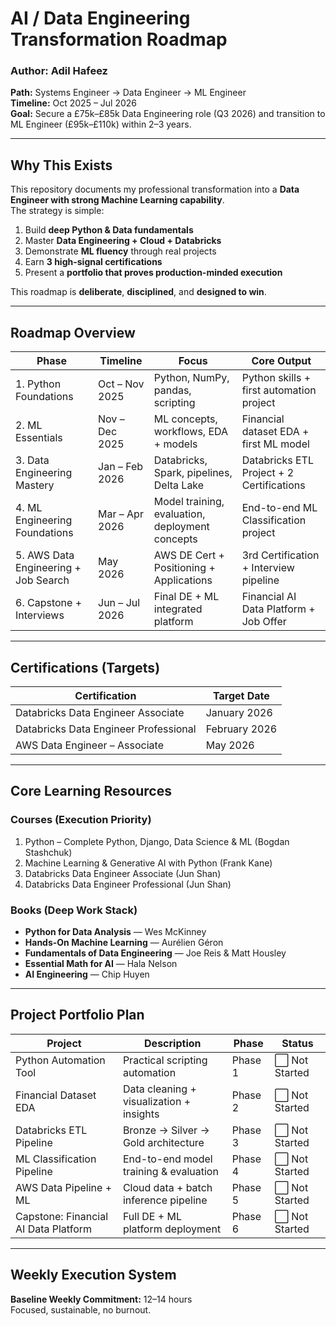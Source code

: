 # AI / Data Engineering Transformation Roadmap  
### Author: **Adil Hafeez**  
**Path:** Systems Engineer → Data Engineer → ML Engineer  
**Timeline:** Oct 2025 – Jul 2026  
**Goal:** Secure a £75k–£85k Data Engineering role (Q3 2026) and transition to ML Engineer (£95k–£110k) within 2–3 years.

---

## **Why This Exists**
This repository documents my professional transformation into a **Data Engineer with strong Machine Learning capability**.  
The strategy is simple:

1. Build **deep Python & Data fundamentals**
2. Master **Data Engineering + Cloud + Databricks**
3. Demonstrate **ML fluency** through real projects
4. Earn **3 high-signal certifications**
5. Present a **portfolio that proves production-minded execution**

This roadmap is **deliberate**, **disciplined**, and **designed to win**.

---

## **Roadmap Overview**

| Phase | Timeline | Focus | Core Output |
|------|----------|-------|-------------|
| 1. Python Foundations | Oct – Nov 2025 | Python, NumPy, pandas, scripting | Python skills + first automation project |
| 2. ML Essentials | Nov – Dec 2025 | ML concepts, workflows, EDA + models | Financial dataset EDA + first ML model |
| 3. Data Engineering Mastery | Jan – Feb 2026 | Databricks, Spark, pipelines, Delta Lake | Databricks ETL Project + 2 Certifications |
| 4. ML Engineering Foundations | Mar – Apr 2026 | Model training, evaluation, deployment concepts | End-to-end ML Classification project |
| 5. AWS Data Engineering + Job Search | May 2026 | AWS DE Cert + Positioning + Applications | 3rd Certification + Interview pipeline |
| 6. Capstone + Interviews | Jun – Jul 2026 | Final DE + ML integrated platform | Financial AI Data Platform + Job Offer |

---

## **Certifications (Targets)**

| Certification | Target Date |
|--------------|-------------|
| Databricks Data Engineer Associate | January 2026 |
| Databricks Data Engineer Professional | February 2026 |
| AWS Data Engineer – Associate | May 2026 |

---

## **Core Learning Resources**

### Courses (Execution Priority)
1. Python – Complete Python, Django, Data Science & ML (Bogdan Stashchuk)
2. Machine Learning & Generative AI with Python (Frank Kane)
3. Databricks Data Engineer Associate (Jun Shan)
4. Databricks Data Engineer Professional (Jun Shan)

### Books (Deep Work Stack)
- **Python for Data Analysis** — Wes McKinney  
- **Hands-On Machine Learning** — Aurélien Géron  
- **Fundamentals of Data Engineering** — Joe Reis & Matt Housley  
- **Essential Math for AI** — Hala Nelson  
- **AI Engineering** — Chip Huyen  

---

## **Project Portfolio Plan**

| Project | Description | Phase | Status |
|--------|-------------|-------|--------|
| Python Automation Tool | Practical scripting automation | Phase 1 | ⬜ Not Started |
| Financial Dataset EDA | Data cleaning + visualization + insights | Phase 2 | ⬜ Not Started |
| Databricks ETL Pipeline | Bronze → Silver → Gold architecture | Phase 3 | ⬜ Not Started |
| ML Classification Pipeline | End-to-end model training & evaluation | Phase 4 | ⬜ Not Started |
| AWS Data Pipeline + ML | Cloud data + batch inference pipeline | Phase 5 | ⬜ Not Started |
| Capstone: Financial AI Data Platform | Full DE + ML platform deployment | Phase 6 | ⬜ Not Started |

---

## **Weekly Execution System**

**Baseline Weekly Commitment:** 12–14 hours  
Focused, sustainable, no burnout.

